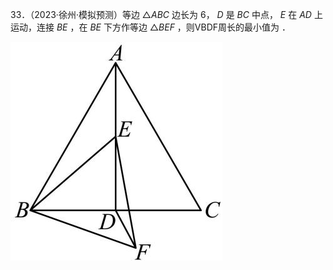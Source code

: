 33．（2023·徐州·模拟预测）等边 ${ \triangle A B C }$ 边长为 6， $D$ 是 $B C$ 中点， $E$ 在 $A D$ 上运动，连接 $B E$ ，在 $B E$ 下方作等边 $\triangle B E F$ ，则VBDF周长的最小值为 ．

![](<../../qs_image_DB/专题2-1__将军饮马等8类常见最值问题（解析版）/5da4341e365d230afd732fec705b5f2fa079a58e6b777a010991ac252f42e246.jpg>)
